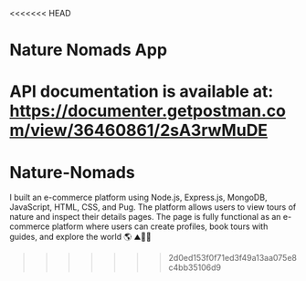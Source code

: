 <<<<<<< HEAD
# Nature Nomads App

API documentation is available at:
https://documenter.getpostman.com/view/36460861/2sA3rwMuDE 
=======
# Nature-Nomads
I built an e-commerce platform using Node.js, Express.js, MongoDB, JavaScript, HTML, CSS, and Pug. The platform allows users to view tours of nature and inspect their details pages.  The page is fully functional as an e-commerce platform where users can create profiles, book tours with guides, and explore the world 🌎 ⛰️🌊🌲
>>>>>>> 2d0ed153f0f71ed3f49a13aa075e8c4bb35106d9
